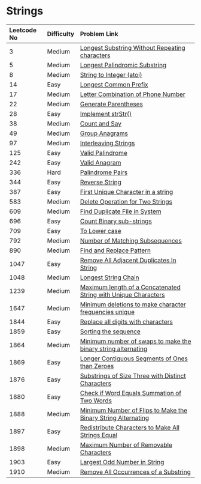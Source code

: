 # Strings



| Leetcode No | Difficulty | Problem Link |
| :--- | :--- | :--- |
| 3 | Medium | [Longest Substring Without Repeating characters](../leetcode-medium/leetcode-3-longest-substring-without-repeating-characters.md) |
| 5 | Medium | [Longest Palindromic Substring](../leetcode-medium/leetcode-5-longest-palindromic-substring.md) |
| 8 | Medium | [String to Integer \(atoi\)](../leetcode-medium/leetcode-8-string-to-integer-atoi.md) |
| 14 | Easy | [Longest Common Prefix](../leetcode-medium/leetcode-14-longest-common-prefix.md) |
| 17 | Medium | [Letter Combination of Phone Number](../leetcode-medium/leetcode-17-letter-combinations-of-a-phone-number.md) |
| 22 | Medium | [Generate Parentheses](../leetcode-medium/leetcode-22-generate-parentheses.md) |
| 28 | Easy | [Implement strStr\(\)](../leetcode-easy/leetcode-28-implement-strstr.md) |
| 38 | Medium | [Count and Say](../leetcode-medium/leetcode-38-count-and-say.md) |
| 49 | Medium | [Group Anagrams](../leetcode-medium/leetcode-49-group-anagrams.md) |
| 97 | Medium | [Interleaving Strings](../leetcode-medium/leetcode-97-interleaving-string.md) |
| 125 | Easy | [Valid Palindrome](../leetcode-easy/leetcode-125-valid-palindrome.md) |
| 242 | Easy | [Valid Anagram](../leetcode-easy/leetcode-242-valid-anagram.md) |
| 336 | Hard | [Palindrome Pairs](../leetcode-hard/leetcode-336-palindrome-pairs.md) |
| 344 | Easy | [Reverse String](../leetcode-easy/leetcode-344-reverse-string.md) |
| 387 | Easy | [First Unique Character in a string](../leetcode-easy/leetcode-387-first-unique-character-in-a-string.md) |
| 583 | Medium | [Delete Operation for Two Strings](../leetcode-medium/leetcode-583-delete-operation-for-two-strings.md) |
| 609 | Medium | [Find Duplicate File in System](../leetcode-medium/leetcode-609-find-duplicate-file-in-system.md) |
| 696 | Easy | [Count Binary sub-strings](../leetcode-easy/leetcode-696-count-binary-sub-strings.md) |
| 709 | Easy | [To Lower case](../leetcode-easy/leetcode-709-to-lower-case.md) |
| 792 | Medium | [Number of Matching Subsequences](../leetcode-medium/leetcode-792-number-of-matching-subsequences.md) |
| 890 | Medium | [Find and Replace Pattern](../leetcode-medium/leetcode-890-find-and-replace-pattern.md) |
| 1047 | Easy | [Remove All Adjacent Duplicates In String](../leetcode-easy/leetcode-1047-remove-all-adjacent-duplicates-in-string.md) |
| 1048 | Medium | [Longest String Chain](../leetcode-medium/leetcode-1048-longest-string-chain.md) |
| 1239 | Medium | [Maximum length of a Concatenated String with Unique Characters](../leetcode-medium/leetcode-1239-maximum-length-of-a-concatenated-string-with-unique-characters.md) |
| 1647 | Medium | [Minimum deletions to make character frequencies unique](../leetcode-medium/leetcode-1647-minimum-deletions-to-make-character-frequencies-unique.md) |
| 1844 | Easy | [Replace all digits with characters](../leetcode-easy/leetcode-1844-replace-all-digits-with-characters.md) |
| 1859 | Easy | [Sorting the sequence](../leetcode-easy/leetcode-1859-sorting-the-sentence.md) |
| 1864 | Medium | [Minimum number of swaps to make the binary string alternating](../leetcode-medium/leetcode-1864-minimum-number-of-swaps-to-make-the-binary-string-alternating.md) |
| 1869 | Easy | [Longer Contiguous Segments of Ones than Zeroes](../leetcode-hard/leetcode-1869-longer-contiguous-segments-of-ones-than-zeros.md) |
| 1876 | Easy | [Substrings of Size Three with Distinct Characters](../leetcode-easy/leetcode-1876-substrings-of-size-three-with-distinct-characters.md) |
| 1880 | Easy | [Check if Word Equals Summation of Two Words](../leetcode-easy/leetcode-1880-check-if-word-equals-summation-of-two-words.md) |
| 1888 | Medium | [Minimum Number of Flips to Make the Binary String Alternating](../leetcode-medium/leetcode-1888-minimum-number-of-flips-to-make-the-binary-string-alternating.md) |
| 1897 | Easy | [Redistribute Characters to Make All Strings Equal](../leetcode-easy/leetcode-1897-redistribute-characters-to-make-all-strings-equal.md) |
| 1898 | Medium | [Maximum Number of Removable Characters](../leetcode-medium/leetcode-1898-maximum-number-of-removable-characters.md) |
| 1903 | Easy | [Largest Odd Number in String](../leetcode-easy/leetcode-1903-largest-odd-number-in-string.md) |
| 1910 | Medium | [Remove All Occurrences of a Substring](../leetcode-medium/leetcode-1910-remove-all-occurrences-of-a-substring.md) |

